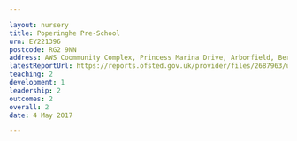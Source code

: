 ```yaml
---

layout: nursery
title: Poperinghe Pre-School
urn: EY221396
postcode: RG2 9NN
address: AWS Coommunity Complex, Princess Marina Drive, Arborfield, Berks, RG2 9NN
latestReportUrl: https://reports.ofsted.gov.uk/provider/files/2687963/urn/EY221396.pdf
teaching: 2
development: 1
leadership: 2
outcomes: 2
overall: 2
date: 4 May 2017

---
```

